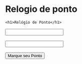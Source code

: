 # Relogio de ponto
<!DOCTYPE html>
<html lang="pt-br">
<head>
    <meta charset="UTF-8">
    <meta http-equiv="X-UA-Compatible" content="IE=edge">
    <meta name="viewport" content="width=device-width, initial-scale=1.0">
    <title>Sitema de Relogio De Ponto</title>

    <h1>Relógio de Ponto</h1>
</div>

<div>
    <form>
        <input type="text" id="nome">
        <br><br>
        <input type="number" id="matricula">
        <br><br>
        <button type="button" id="botaoPonto">Marque seu Ponto</button>
    </form>
</div>

<script src="app.js"></script>
</body>
</html>
